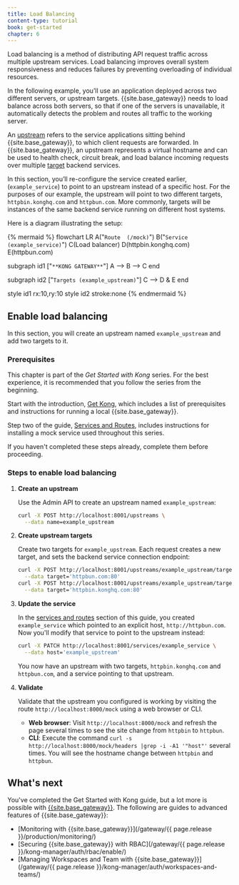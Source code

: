 ```yaml
---
title: Load Balancing
content-type: tutorial
book: get-started
chapter: 6
---
```


Load balancing is a method of distributing API request traffic across
multiple upstream services. Load balancing improves overall system responsiveness
and reduces failures by preventing overloading of individual resources. 

In the following example, you’ll use an application deployed across two different servers, or upstream targets. 
{{site.base_gateway}} needs to load balance across both servers, so that if one of the servers is unavailable, 
it automatically detects the problem and routes all traffic to the working server.

An [upstream](/gateway/latest/key-concepts/upstreams/) 
refers to the service applications sitting behind {{site.base_gateway}}, 
to which client requests are forwarded. In {{site.base_gateway}}, an upstream represents a virtual hostname and can be 
used to health check, circuit break, and load balance incoming requests over multiple [target](/gateway/api/admin-ee/latest/#/operations/list-target-with-upstream/) backend services.

In this section, you’ll re-configure the service created earlier, (`example_service`) to point to an upstream 
instead of a specific host. For the purposes of our example, the upstream will point to two different targets, 
`httpbin.konghq.com` and `httpbun.com`. More commonly, targets will be instances of the same backend service running on different host systems.

Here is a diagram illustrating the setup:

<!--vale off-->

{% mermaid %}
flowchart LR
  A("`Route 
  (/mock)`")
  B("`Service
  (example_service)`")
  C(Load balancer)
  D(httpbin.konghq.com)
  E(httpbun.com)
  
  subgraph id1 ["`**KONG GATEWAY**`"]
    A --> B --> C
  end

  subgraph id2 ["`Targets (example_upstream)`"]
    C --> D & E
  end

  style id1 rx:10,ry:10
  style id2 stroke:none
{% endmermaid %}

<!--vale on-->

## Enable load balancing

In this section, you will create an upstream named `example_upstream` and add two targets to it.

### Prerequisites

This chapter is part of the *Get Started with Kong* series. For the best experience, it is recommended that you follow the
series from the beginning. 

Start with the introduction, [Get Kong](/gateway/latest/get-started/), which includes
a list of prerequisites and instructions for running a local {{site.base_gateway}}.

Step two of the guide, [Services and Routes](/gateway/latest/get-started/services-and-routes/),
includes instructions for installing a mock service used throughout this series. 

If you haven't completed these steps already, complete them before proceeding.

### Steps to enable load balancing

1. **Create an upstream** 

   Use the Admin API to create an upstream named `example_upstream`:

   ```sh
   curl -X POST http://localhost:8001/upstreams \
     --data name=example_upstream
   ```

1. **Create upstream targets**

   Create two targets for `example_upstream`. Each request creates a new target, and 
   sets the backend service connection endpoint:
   
   ```sh
   curl -X POST http://localhost:8001/upstreams/example_upstream/targets \
     --data target='httpbun.com:80'
   curl -X POST http://localhost:8001/upstreams/example_upstream/targets \
     --data target='httpbin.konghq.com:80'
   ```

1. **Update the service**

   In the [services and routes](/gateway/latest/get-started/services-and-routes/) section of this guide, you created `example_service` which pointed
   to an explicit host, `http://httpbun.com`. Now you'll modify that service to point to the upstream instead:
   
   ```sh
   curl -X PATCH http://localhost:8001/services/example_service \
     --data host='example_upstream'
   ```

   You now have an upstream with two targets, `httpbin.konghq.com` and `httpbun.com`, and a service pointing to that upstream.

1. **Validate**


   Validate that the upstream you configured is working by visiting the route 
   `http://localhost:8000/mock` using a web browser or CLI.
  
   * **Web browser**: Visit `http://localhost:8000/mock` and refresh the page several times to see the site change from `httpbin` to `httpbun`.
   * **CLI**: Execute the command `curl -s http://localhost:8000/mock/headers |grep -i -A1 '"host"'` several times. You will see the hostname change between `httpbin` and `httpbun`.

## What's next

You've completed the Get Started with Kong guide, but a lot more is possible with [{{site.base_gateway}}](/gateway/latest/). 
The following are guides to advanced features of {{site.base_gateway}}:

* [Monitoring with {{site.base_gateway}}](/gateway/{{ page.release }}/production/monitoring/)
* [Securing {{site.base_gateway}} with RBAC](/gateway/{{ page.release }}/kong-manager/auth/rbac/enable/) <span class="badge enterprise"></span>
* [Managing Workspaces and Team with {{site.base_gateway}}](/gateway/{{ page.release }}/kong-manager/auth/workspaces-and-teams/) <span class="badge enterprise"></span>

